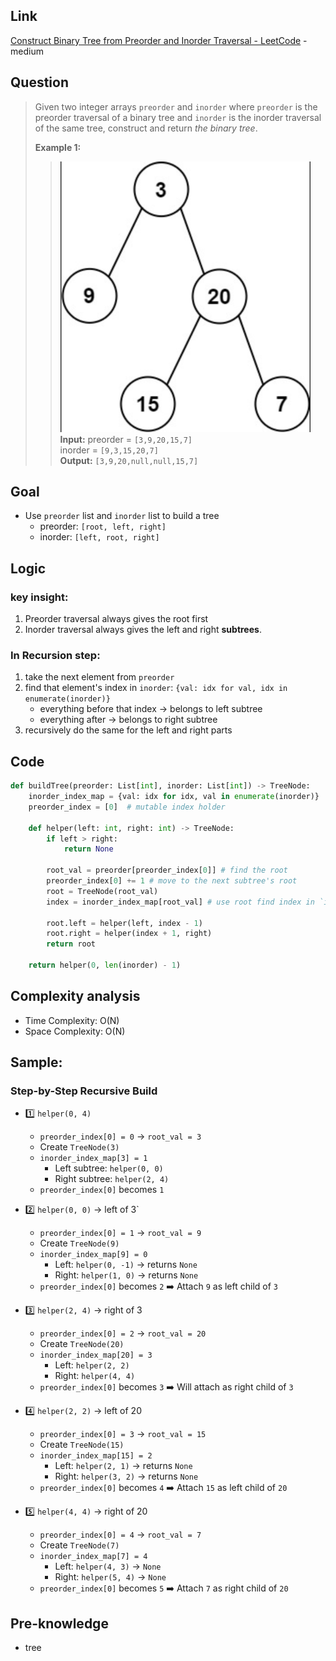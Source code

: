 ## Link
[Construct Binary Tree from Preorder and Inorder Traversal - LeetCode](https://leetcode.com/problems/construct-binary-tree-from-preorder-and-inorder-traversal/description/) - medium
## Question
> Given two integer arrays `preorder` and `inorder` where `preorder` is the preorder traversal of a binary tree and `inorder` is the inorder traversal of the same tree, construct and return _the binary tree_.
> 
> **Example 1:**
>> <img src="pic/pic_105.Construct_Binary_Tree_from_Preorder_and_Inorder_Traversal.png" width="400"> <br>
>> **Input:** 
>> 	preorder = `[3,9,20,15,7]` <br> 
>> 	inorder = `[9,3,15,20,7]` <br> 
>> **Output:** `[3,9,20,null,null,15,7]` <br> 
## Goal
- Use `preorder` list and `inorder` list to build a tree
	- preorder: `[root, left, right]`
	- inorder: `[left, root, right]`
## Logic
### key insight:
1. Preorder traversal always gives the root first
2. Inorder traversal always gives the left and right **subtrees**.

### In Recursion step:
1. take the next element from `preorder`
2. find that element's index in `inorder`: `{val: idx for val, idx in enumerate(inorder)}`
	- everything before that index -> belongs to left subtree
	- everything after -> belongs to right subtree
3. recursively do the same for the left and right parts
## Code
```python
def buildTree(preorder: List[int], inorder: List[int]) -> TreeNode:
    inorder_index_map = {val: idx for idx, val in enumerate(inorder)}
    preorder_index = [0]  # mutable index holder

    def helper(left: int, right: int) -> TreeNode:
        if left > right:
            return None

        root_val = preorder[preorder_index[0]] # find the root
        preorder_index[0] += 1 # move to the next subtree's root
        root = TreeNode(root_val)
        index = inorder_index_map[root_val] # use root find index in `inorder`
        
        root.left = helper(left, index - 1)
        root.right = helper(index + 1, right)
        return root

    return helper(0, len(inorder) - 1)
```

## Complexity analysis
- Time Complexity: O(N)
- Space Complexity: O(N)
## Sample: 
### Step-by-Step Recursive Build
-  1️⃣ `helper(0, 4)`
	- `preorder_index[0] = 0` → `root_val = 3`
	- Create `TreeNode(3)`
	- `inorder_index_map[3] = 1`
	    - Left subtree: `helper(0, 0)`
	    - Right subtree: `helper(2, 4)`
	- `preorder_index[0]` becomes `1`

-  2️⃣ `helper(0, 0)` → left of 3`
	- `preorder_index[0] = 1` → `root_val = 9`
	- Create `TreeNode(9)`
	- `inorder_index_map[9] = 0`
	    - Left: `helper(0, -1)` → returns `None`
	    - Right: `helper(1, 0)` → returns `None`
	- `preorder_index[0]` becomes `2`
	➡️ Attach `9` as left child of `3`

-  3️⃣ `helper(2, 4)` → right of 3
	- `preorder_index[0] = 2` → `root_val = 20`
	- Create `TreeNode(20)`
	- `inorder_index_map[20] = 3`
	    - Left: `helper(2, 2)`
	    - Right: `helper(4, 4)`
	- `preorder_index[0]` becomes `3`
	➡️ Will attach as right child of `3`

-  4️⃣ `helper(2, 2)` → left of 20
	- `preorder_index[0] = 3` → `root_val = 15`
	- Create `TreeNode(15)`
	- `inorder_index_map[15] = 2`
	    - Left: `helper(2, 1)` → returns `None`
	    - Right: `helper(3, 2)` → returns `None`
	- `preorder_index[0]` becomes `4`
	➡️ Attach `15` as left child of `20`

-  5️⃣ `helper(4, 4)` → right of 20
	- `preorder_index[0] = 4` → `root_val = 7`
	- Create `TreeNode(7)`
	- `inorder_index_map[7] = 4`
	    - Left: `helper(4, 3)` → `None`
	    - Right: `helper(5, 4)` → `None`
	- `preorder_index[0]` becomes `5`
	➡️ Attach `7` as right child of `20`
## Pre-knowledge
- tree
